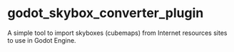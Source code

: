 # godot_skybox_converter_plugin
A simple tool to import skyboxes (cubemaps) from Internet resources sites to use in Godot Engine.
